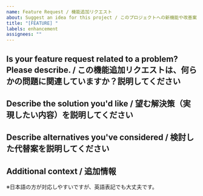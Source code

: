 ```yaml
---
name: Feature Request / 機能追加リクエスト
about: Suggest an idea for this project / このプロジェクトへの新機能や改善案を提案する
title: "[FEATURE] "
labels: enhancement
assignees: ""
---
```


## Is your feature request related to a problem? Please describe. / この機能追加リクエストは、何らかの問題に関連していますか？説明してください  
<!-- A clear and concise description of what the problem is.  
     Ex. I'm always frustrated when [...]  
     / 問題が何であるかを明確かつ簡潔に記載してください。  
     例: 常に〇〇で困っています [...] -->

## Describe the solution you'd like / 望む解決策（実現したい内容）を説明してください  
<!-- A clear and concise description of what you want to happen.  
     / 実現してほしい動作や機能を明確かつ簡潔に記載してください -->

## Describe alternatives you've considered / 検討した代替案を説明してください  
<!-- A clear and concise description of any alternative solutions or features you've considered.  
     / 検討した他の解決策や機能案があれば、明確かつ簡潔に記載してください -->

## Additional context / 追加情報  
<!-- Add any other context or screenshots about the feature request here.  
     / 機能追加リクエストに関するその他の情報や参考スクリーンショットを記載してください -->

※日本語の方が対応しやすいですが、英語表記でも大丈夫です。
